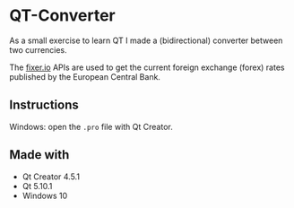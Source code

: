 # QT-Converter
As a small exercise to learn QT I made a (bidirectional) converter between two currencies.

The [fixer.io](http://fixer.io) APIs are used to get the current foreign exchange (forex) rates published by the European Central Bank.


## Instructions
Windows: open the `.pro` file with Qt Creator.


## Made with
- Qt Creator 4.5.1
- Qt 5.10.1
- Windows 10
